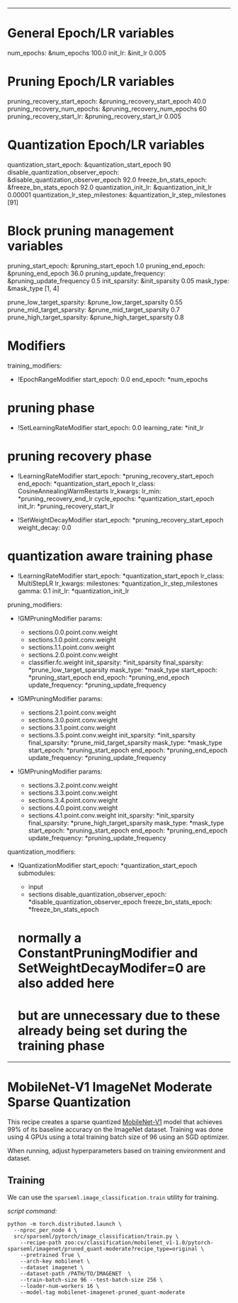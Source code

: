 <!--
Copyright (c) 2021 - present / Neuralmagic, Inc. All Rights Reserved.

Licensed under the Apache License, Version 2.0 (the "License");
you may not use this file except in compliance with the License.
You may obtain a copy of the License at

   http://www.apache.org/licenses/LICENSE-2.0

Unless required by applicable law or agreed to in writing,
software distributed under the License is distributed on an "AS IS" BASIS,
WITHOUT WARRANTIES OR CONDITIONS OF ANY KIND, either express or implied.
See the License for the specific language governing permissions and
limitations under the License.
-->

---
# General Epoch/LR variables
num_epochs: &num_epochs 100.0
init_lr: &init_lr 0.005

# Pruning Epoch/LR variables
pruning_recovery_start_epoch: &pruning_recovery_start_epoch 40.0
pruning_recovery_num_epochs: &pruning_recovery_num_epochs 60
pruning_recovery_start_lr: &pruning_recovery_start_lr 0.005

# Quantization Epoch/LR variables
quantization_start_epoch: &quantization_start_epoch 90
disable_quantization_observer_epoch: &disable_quantization_observer_epoch 92.0
freeze_bn_stats_epoch: &freeze_bn_stats_epoch 92.0
quantization_init_lr: &quantization_init_lr 0.00001
quantization_lr_step_milestones: &quantization_lr_step_milestones [91]

# Block pruning management variables
pruning_start_epoch: &pruning_start_epoch 1.0
pruning_end_epoch: &pruning_end_epoch 36.0
pruning_update_frequency: &pruning_update_frequency 0.5
init_sparsity: &init_sparsity 0.05
mask_type: &mask_type [1, 4]

prune_low_target_sparsity: &prune_low_target_sparsity 0.55
prune_mid_target_sparsity: &prune_mid_target_sparsity 0.7
prune_high_target_sparsity: &prune_high_target_sparsity 0.8
  
# Modifiers
training_modifiers:
  - !EpochRangeModifier
    start_epoch: 0.0
    end_epoch: *num_epochs

  # pruning phase
  - !SetLearningRateModifier
    start_epoch: 0.0
    learning_rate: *init_lr

  # pruning recovery phase
  - !LearningRateModifier
    start_epoch: *pruning_recovery_start_epoch
    end_epoch: *quantization_start_epoch
    lr_class: CosineAnnealingWarmRestarts
    lr_kwargs:
      lr_min: *pruning_recovery_end_lr
      cycle_epochs: *quantization_start_epoch
    init_lr: *pruning_recovery_start_lr

  - !SetWeightDecayModifier
    start_epoch: *pruning_recovery_start_epoch
    weight_decay: 0.0
    
  # quantization aware training phase
  - !LearningRateModifier
    start_epoch: *quantization_start_epoch
    lr_class: MultiStepLR
    lr_kwargs:
      milestones: *quantization_lr_step_milestones
      gamma: 0.1
    init_lr: *quantization_init_lr

pruning_modifiers:
  - !GMPruningModifier
    params:
      - sections.0.0.point.conv.weight
      - sections.1.0.point.conv.weight
      - sections.1.1.point.conv.weight
      - sections.2.0.point.conv.weight
      - classifier.fc.weight
    init_sparsity: *init_sparsity
    final_sparsity: *prune_low_target_sparsity
    mask_type: *mask_type
    start_epoch: *pruning_start_epoch
    end_epoch: *pruning_end_epoch
    update_frequency: *pruning_update_frequency

  - !GMPruningModifier
    params:
      - sections.2.1.point.conv.weight
      - sections.3.0.point.conv.weight
      - sections.3.1.point.conv.weight
      - sections.3.5.point.conv.weight
    init_sparsity: *init_sparsity
    final_sparsity: *prune_mid_target_sparsity
    mask_type: *mask_type
    start_epoch: *pruning_start_epoch
    end_epoch: *pruning_end_epoch
    update_frequency: *pruning_update_frequency

  - !GMPruningModifier
    params:
      - sections.3.2.point.conv.weight
      - sections.3.3.point.conv.weight
      - sections.3.4.point.conv.weight
      - sections.4.0.point.conv.weight
      - sections.4.1.point.conv.weight
    init_sparsity: *init_sparsity
    final_sparsity: *prune_high_target_sparsity
    mask_type: *mask_type
    start_epoch: *pruning_start_epoch
    end_epoch: *pruning_end_epoch
    update_frequency: *pruning_update_frequency

quantization_modifiers:
  - !QuantizationModifier
    start_epoch: *quantization_start_epoch
    submodules:
      - input
      - sections
    disable_quantization_observer_epoch: *disable_quantization_observer_epoch
    freeze_bn_stats_epoch: *freeze_bn_stats_epoch

    # normally a ConstantPruningModifier and SetWeightDecayModifer=0 are also added here
    # but are unnecessary due to these already being set during the training phase
---

# MobileNet-V1 ImageNet Moderate Sparse Quantization

This recipe creates a sparse quantized [MobileNet-V1](https://arxiv.org/abs/1704.04861) model
that achieves 99% of its baseline accuracy on the ImageNet dataset.  Training was done using
4 GPUs using a total training batch size of 96 using an SGD optimizer.

When running, adjust hyperparameters based on training environment and dataset.

## Training

We can use the `sparseml.image_classification.train` utility for training.

*script command:*

```
python -m torch.distributed.launch \
  --nproc_per_node 4 \
  src/sparseml/pytorch/image_classification/train.py \
    --recipe-path zoo:cv/classification/mobilenet_v1-1.0/pytorch-sparseml/imagenet/pruned_quant-moderate?recipe_type=original \
    --pretrained True \
    --arch-key mobilenet \
    --dataset imagenet \
    --dataset-path /PATH/TO/IMAGENET  \
    --train-batch-size 96 --test-batch-size 256 \
    --loader-num-workers 16 \
    --model-tag mobilenet-imagenet-pruned_quant-moderate
```
